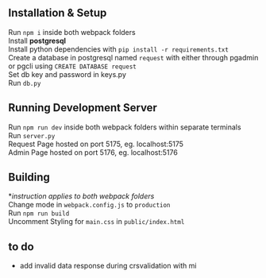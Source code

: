 ## Installation & Setup
Run `npm i` inside both webpack folders  
Install **postgresql**  
Install python dependencies with `pip install -r requirements.txt`  
Create a database in postgresql named `request` with either through pgadmin or pgcli using `CREATE DATABASE request`  
Set db key and password in keys.py  
Run `db.py`

## Running Development Server
Run `npm run dev` inside both webpack folders within separate terminals  
Run `server.py`  
Request Page hosted on port 5175, eg. localhost:5175  
Admin Page hosted on port 5176, eg. localhost:5176  

## Building
**instruction applies to both webpack folders*  
Change mode in `webpack.config.js` to `production`  
Run `npm run build`  
Uncomment Styling for `main.css` in `public/index.html`  



## to do
- add invalid data response during crsvalidation with mi
